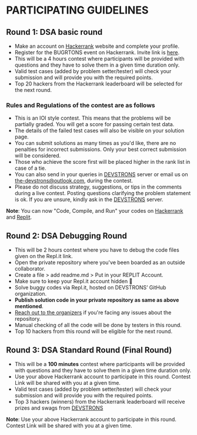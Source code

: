 # PARTICIPATING GUIDELINES
<!-- ? Some more part has to be added here -->

## Round 1: DSA basic round

- Make an account on [Hackerrank](https://www.hackerrank.com/) website and complete your profile.
- Register for the BUGRTONS event on Hackerrank. Invite link is [here](https://www.hackerrank.com/bugtrons).
- This will be a 4 hours contest where participants will be provided with questions and they have to solve them in a given time duration only.
- Valid test cases (added by problem setter/tester) will check your submission and will provide you with the required points.
- Top 20 hackers from the Hackerrank leaderboard will be selected for the next round.
  
### Rules and Regulations of the contest are as follows

- This is an IOI style contest. This means that the problems will be partially graded. You will get a score for passing certain test data.
- The details of the failed test cases will also be visible on your solution page.
- You can submit solutions as many times as you'd like, there are no penalties for incorrect submissions. Only your best correct submission will be considered.
- Those who achieve the score first will be placed higher in the rank list in case of a tie.
- You can also send in your queries in [DEVSTRONS](https://discord.gg/MVujzTBqed) server or email us on [the-devstrons@outlook.com](mailto:the-devstrons@outlook.com), during the contest.
- Please do not discuss strategy, suggestions, or tips in the comments during a live contest. Posting questions clarifying the problem statement is ok. If you are unsure, kindly ask in the [DEVSTRONS](https://discord.gg/MVujzTBqed) server.

**Note**: You can now "Code, Compile, and Run" your codes on [Hackerrank](https://www.hackerrank.com/) and [Replit](https://replit.com/).

## Round 2: DSA Debugging Round

- This will be 2 hours contest where you have to debug the code files given on the Repl.it link.
- Open the private repository where you've been boarded as an outside collaborator.
- Create a file > add readme.md > Put in your REPLIT Account.
- Make sure to keep your Repl.it account hidden 🤫
- Solve buggy codes via Repl.it, hosted on DEVSTRONS’ GitHub organization.
- **Publish solution code in your private repository as same as above mentioned**.
- [Reach out to the organizers](Teams.md) if you're facing any issues about the repository.
- Manual checking of all the code will be done by testers in this round.
- Top 10 hackers from this round will be eligible for the next round.

## Round 3: DSA Standard Round (Final Round)

- This will be a **100 minutes** contest where participants will be provided with questions and they have to solve them in a given time duration only.
- Use your above Hackerrank account to participate in this round. Contest Link will be shared with you at a given time.
- Valid test cases (added by problem setter/tester) will check your submission and will provide you with the required points.
- Top 3 hackers (winners) from the Hackerrank leaderboard will receive prizes and swags from [DEVSTRONS](https://devstrons.bio.link)

**Note**: Use your above Hackerrank account to participate in this round. Contest Link will be shared with you at a given time.
